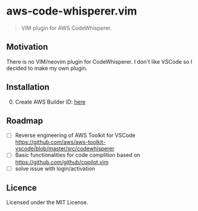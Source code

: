# aws-code-whisperer.vim

> VIM plugin for AWS CodeWhisperer.

## Motivation

There is no VIM/neovim plugin for CodeWhisperer. I don't like VSCode so I decided to make my own plugin.

## Installation

0. Create AWS Builder ID: [here](https://profile.aws.amazon.com/)

## Roadmap

- [ ] Reverse engineering of AWS Toolkit for VSCode https://github.com/aws/aws-toolkit-vscode/blob/master/src/codewhisperer
- [ ] Basic functionalities for code complition based on https://github.com/github/copilot.vim
- [ ] solve issue with login/activation

## Licence

Licensed under the MIT License.
